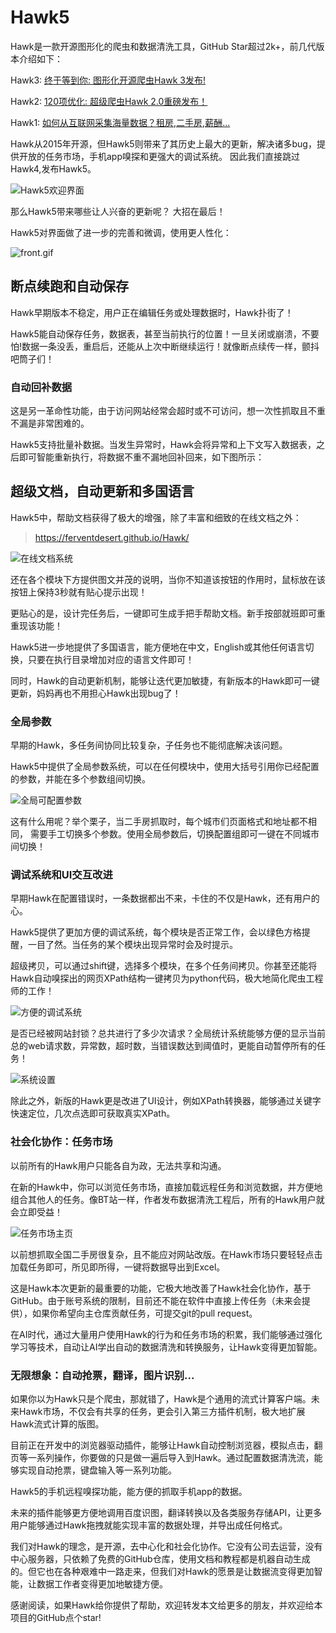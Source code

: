 
# Hawk5 

Hawk是一款开源图形化的爬虫和数据清洗工具，GitHub Star超过2k+，前几代版本介绍如下：

Hawk3: [终于等到你: 图形化开源爬虫Hawk 3发布!](https://mp.weixin.qq.com/s?__biz=MzIzMTAxNDQyNA==&mid=2650935040&idx=1&sn=bd48f16320527c1298419cc1c368a04a&chksm=f35c0677c42b8f6109258e657ebbea276364dc6993f747c534ef4e466fd886b4546dd05de36b&mpshare=1&scene=1&srcid=1118GsA6EhQhuKPVnUfluIzP#rd)

Hawk2: [120项优化: 超级爬虫Hawk 2.0重磅发布！](http://mp.weixin.qq.com/s?__biz=MzIzMTAxNDQyNA==&mid=2650934907&idx=1&sn=e6b4f68504ca1f7f7570a5196641292c&chksm=f35c070cc42b8e1acc4d252be7ed0a042931a24ecfd3d2567b1da6f87b2c0a269a6a53d2cb10&scene=21#wechat_redirect)

Hawk1: [如何从互联网采集海量数据？租房,二手房,薪酬...](http://mp.weixin.qq.com/s?__biz=MzIzMTAxNDQyNA==&mid=2650934808&idx=1&sn=e9a10d8ee8fb2251c70349757cae033a&scene=21#wechat_redirect)


Hawk从2015年开源，但Hawk5则带来了其历史上最大的更新，解决诸多bug，提供开放的任务市场，手机app嗅探和更强大的调试系统。 因此我们直接跳过Hawk4,发布Hawk5。

![Hawk5欢迎界面](https://raw.githubusercontent.com/ferventdesert/Hawk/master/Docs/imgs/Hawk5欢迎界面.jpg)

那么Hawk5带来哪些让人兴奋的更新呢？ 大招在最后！

Hawk5对界面做了进一步的完善和微调，使用更人性化：

![front.gif](https://raw.githubusercontent.com/ferventdesert/Hawk/master/Docs/imgs/front.gif.jpg)

## 断点续跑和自动保存

Hawk早期版本不稳定，用户正在编辑任务或处理数据时，Hawk扑街了！

Hawk5能自动保存任务，数据表，甚至当前执行的位置！一旦关闭或崩溃，不要怕!数据一条没丢，重启后，还能从上次中断继续运行！就像断点续传一样，颤抖吧筒子们！

###  自动回补数据

这是另一革命性功能，由于访问网站经常会超时或不可访问，想一次性抓取且不重不漏是非常困难的。

Hawk5支持批量补数据。当发生异常时，Hawk会将异常和上下文写入数据表，之后即可智能重新执行，将数据不重不漏地回补回来，如下图所示：

## 超级文档，自动更新和多国语言

Hawk5中，帮助文档获得了极大的增强，除了丰富和细致的在线文档之外：

> https://ferventdesert.github.io/Hawk/

![在线文档系统](https://raw.githubusercontent.com/ferventdesert/Hawk/master/Docs/imgs/在线文档系统.jpg)

还在各个模块下方提供图文并茂的说明，当你不知道该按钮的作用时，鼠标放在该按钮上保持3秒就有贴心提示出现！

更贴心的是，设计完任务后，一键即可生成手把手帮助文档。新手按部就班即可重重现该功能！

Hawk5进一步地提供了多国语言，能方便地在中文，English或其他任何语言切换，只要在执行目录增加对应的语言文件即可！

同时，Hawk的自动更新机制，能够让迭代更加敏捷，有新版本的Hawk即可一键更新，妈妈再也不用担心Hawk出现bug了！

###  全局参数

早期的Hawk，多任务间协同比较复杂，子任务也不能彻底解决该问题。

Hawk5中提供了全局参数系统，可以在任何模块中，使用大括号引用你已经配置的参数，并能在多个参数组间切换。

![全局可配置参数](https://raw.githubusercontent.com/ferventdesert/Hawk/master/Docs/imgs/全局可配置参数.jpg)

这有什么用呢？举个栗子，当二手房抓取时，每个城市们页面格式和地址都不相同， 需要手工切换多个参数。使用全局参数后，切换配置组即可一键在不同城市间切换！

###  调试系统和UI交互改进

早期Hawk在配置错误时，一条数据都出不来，卡住的不仅是Hawk，还有用户的心。

Hawk5提供了更加方便的调试系统，每个模块是否正常工作，会以绿色方格提醒，一目了然。当任务的某个模块出现异常时会及时提示。

超级拷贝，可以通过shift键，选择多个模块，在多个任务间拷贝。你甚至还能将Hawk自动嗅探出的网页XPath结构一键拷贝为python代码，极大地简化爬虫工程师的工作！

![方便的调试系统](https://raw.githubusercontent.com/ferventdesert/Hawk/master/Docs/imgs/方便的调试系统.jpg)

是否已经被网站封锁？总共进行了多少次请求？全局统计系统能够方便的显示当前总的web请求数，异常数，超时数，当错误数达到阈值时，更能自动暂停所有的任务！

![系统设置](https://raw.githubusercontent.com/ferventdesert/Hawk/master/Docs/imgs/系统设置.jpg)

除此之外，新版的Hawk更是改进了UI设计，例如XPath转换器，能够通过关键字快速定位，几次点选即可获取真实XPath。


###  社会化协作：任务市场

以前所有的Hawk用户只能各自为政，无法共享和沟通。

在新的Hawk中，你可以浏览任务市场，直接加载远程任务和浏览数据，并方便地组合其他人的任务。像BT站一样，作者发布数据清洗工程后，所有的Hawk用户就会立即受益！

![任务市场主页](https://raw.githubusercontent.com/ferventdesert/Hawk/master/Docs/imgs/任务市场主页.jpg)

以前想抓取全国二手房很复杂，且不能应对网站改版。在Hawk市场只要轻轻点击加载任务即可，所见即所得，一键将数据导出到Excel。

这是Hawk本次更新的最重要的功能，它极大地改善了Hawk社会化协作，基于GitHub。由于账号系统的限制，目前还不能在软件中直接上传任务（未来会提供），如果你希望向主仓库贡献任务，可提交git的pull request。

在AI时代，通过大量用户使用Hawk的行为和任务市场的积累，我们能够通过强化学习等技术，自动让AI学出自动的数据清洗和转换服务，让Hawk变得更加智能。

###   无限想象：自动抢票，翻译，图片识别...

如果你以为Hawk只是个爬虫，那就错了，Hawk是个通用的流式计算客户端。未来Hawk市场，不仅会有共享的任务，更会引入第三方插件机制，极大地扩展Hawk流式计算的版图。

目前正在开发中的浏览器驱动插件，能够让Hawk自动控制浏览器，模拟点击，翻页等一系列操作，你要做的只是做一遍后导入到Hawk。通过配置数据清洗流，能够实现自动抢票，键盘输入等一系列功能。

Hawk5的手机远程嗅探功能，能方便的抓取手机app的数据。

未来的插件能够更方便地调用百度识图，翻译转换以及各类服务存储API，让更多用户能够通过Hawk拖拽就能实现丰富的数据处理，并导出成任何格式。

我们对Hawk的理念，是开源，去中心化和社会化协作。它没有公司去运营，没有中心服务器，只依赖了免费的GitHub仓库，使用文档和教程都是机器自动生成的。但它也在各种艰难中一路走来，但我们对Hawk的愿景是让数据流变得更加智能，让数据工作者变得更加地敏捷方便。

感谢阅读，如果Hawk给你提供了帮助，欢迎转发本文给更多的朋友，并欢迎给本项目的GitHub点个star!









